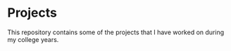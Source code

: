 # Projects
This repository contains some of the projects that I have worked on during my college years. 
